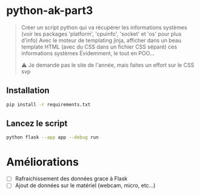 # python-ak-part3

> Créer un script python qui va récupérer les informations systèmes (voir les packages 'platform', 'cpuinfo', 'socket' et 'os' pour plus d'info)
> Avec le moteur de templating jinja, afficher dans un beau template HTML (avec du CSS dans un fichier CSS séparé) ces informations systèmes
> Évidemment, le tout en POO...
> 
> ⚠️ Je demande pas le site de l'année, mais faites un effort sur le CSS svp

## Installation

```bash
pip install -r requirements.txt
```

## Lancez le script

```bash
python flask --app app --debug run
```

# Améliorations

- [ ] Rafraichissement des données grace à Flask
- [ ] Ajout de données sur le matériel (webcam, micro, etc...)
